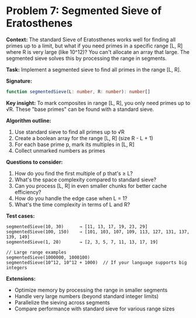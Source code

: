 # Problem 7: Segmented Sieve of Eratosthenes

**Context:** The standard Sieve of Eratosthenes works well for finding all primes up to a limit, but what if you need primes in a specific range [L, R] where R is very large (like 10^12)? You can't allocate an array that large. The segmented sieve solves this by processing the range in segments.

**Task:** Implement a segmented sieve to find all primes in the range [L, R].

**Signature:**

```ts
function segmentedSieve(L: number, R: number): number[]
```

**Key insight:** To mark composites in range [L, R], you only need primes up to √R. These "base primes" can be found with a standard sieve.

**Algorithm outline:**

1. Use standard sieve to find all primes up to √R
2. Create a boolean array for the range [L, R] (size R - L + 1)
3. For each base prime p, mark its multiples in [L, R]
4. Collect unmarked numbers as primes

**Questions to consider:**

1. How do you find the first multiple of p that's ≥ L?
2. What's the space complexity compared to standard sieve?
3. Can you process [L, R] in even smaller chunks for better cache efficiency?
4. How do you handle the edge case when L = 1?
5. What's the time complexity in terms of L and R?

**Test cases:**

```
segmentedSieve(10, 30)      → [11, 13, 17, 19, 23, 29]
segmentedSieve(100, 150)    → [101, 103, 107, 109, 113, 127, 131, 137, 139, 149]
segmentedSieve(1, 20)       → [2, 3, 5, 7, 11, 13, 17, 19]

// Large range examples
segmentedSieve(1000000, 1000100)
segmentedSieve(10^12, 10^12 + 1000)  // If your language supports big integers
```

**Extensions:**

* Optimize memory by processing the range in smaller segments
* Handle very large numbers (beyond standard integer limits)
* Parallelize the sieving across segments
* Compare performance with standard sieve for various range sizes
